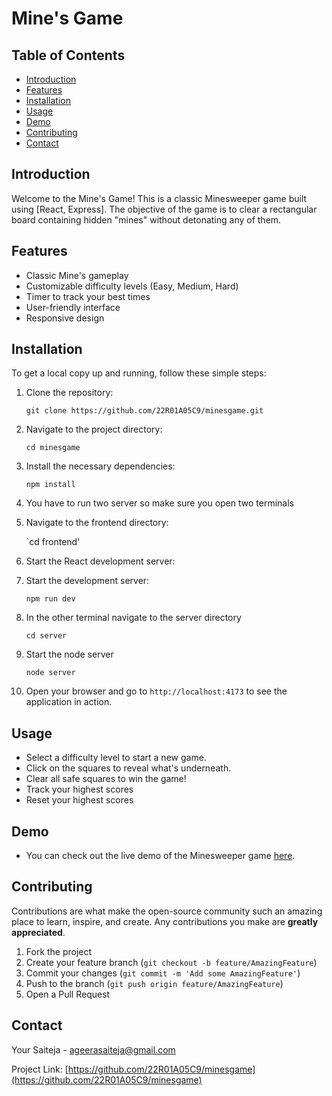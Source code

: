 # Mine's Game

## Table of Contents

- [Introduction](#introduction)
- [Features](#features)
- [Installation](#installation)
- [Usage](#usage)
- [Demo](#demo)
- [Contributing](#contributing)
- [Contact](#contact)

## Introduction

Welcome to the Mine's Game! This is a classic Minesweeper game built using [React, Express]. The objective of the game is to clear a rectangular board containing hidden "mines" without detonating any of them.

## Features

- Classic Mine's gameplay
- Customizable difficulty levels (Easy, Medium, Hard)
- Timer to track your best times
- User-friendly interface
- Responsive design

## Installation

To get a local copy up and running, follow these simple steps:

1. Clone the repository:

    `git clone https://github.com/22R01A05C9/minesgame.git`

2. Navigate to the project directory:

    `cd minesgame`

3. Install the necessary dependencies:

    `npm install`

4. You have to run two server so make sure you open two terminals

5. Navigate to the frontend directory:

    `cd frontend'

6. Start the React development server:

7. Start the development server:

    `npm run dev`

8. In the other terminal navigate to the server directory
    
    `cd server`

9. Start the node server

    `node server`

10. Open your browser and go to `http://localhost:4173` to see the application in action.

## Usage

- Select a difficulty level to start a new game.
- Click on the squares to reveal what's underneath.
- Clear all safe squares to win the game!
- Track your highest scores
- Reset your highest scores

## Demo

- You can check out the live demo of the Minesweeper game [here](https://mines.saiteja.fun).

## Contributing

Contributions are what make the open-source community such an amazing place to learn, inspire, and create. Any contributions you make are **greatly appreciated**.

1. Fork the project
2. Create your feature branch (`git checkout -b feature/AmazingFeature`)
3. Commit your changes (`git commit -m 'Add some AmazingFeature'`)
4. Push to the branch (`git push origin feature/AmazingFeature`)
5. Open a Pull Request

## Contact

Your Saiteja - [ageerasaiteja@gmail.com](mailto:ageerasaiteja@gmail.com)

Project Link: [https://github.com/22R01A05C9/minesgame](https://github.com/22R01A05C9/minesgame)



